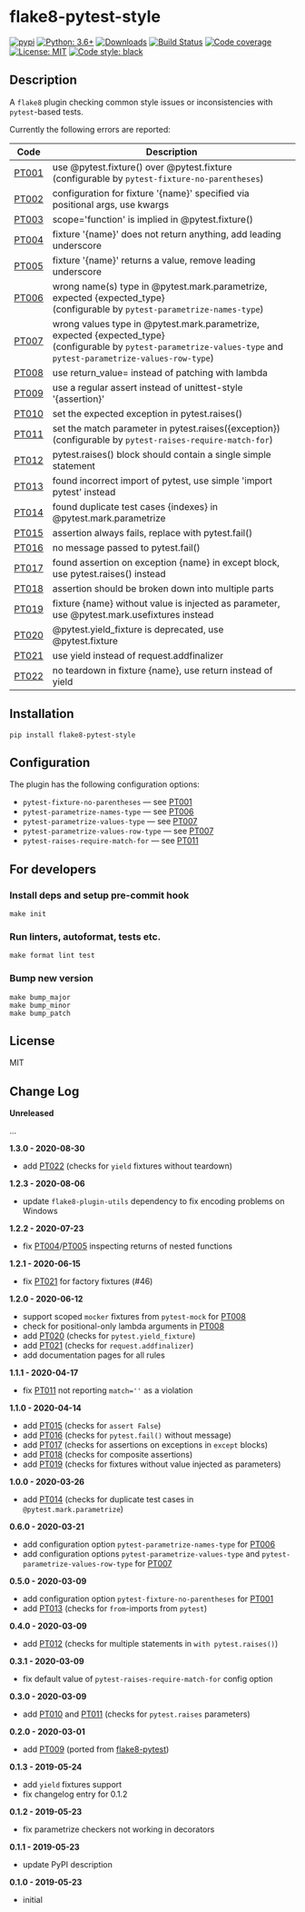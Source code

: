 # flake8-pytest-style

[![pypi](https://badge.fury.io/py/flake8-pytest-style.svg)](https://pypi.org/project/flake8-pytest-style)
[![Python: 3.6+](https://img.shields.io/badge/Python-3.6+-blue.svg)](https://pypi.org/project/flake8-pytest-style)
[![Downloads](https://img.shields.io/pypi/dm/flake8-pytest-style.svg)](https://pypistats.org/packages/flake8-pytest-style)
[![Build Status](https://travis-ci.com/m-burst/flake8-pytest-style.svg?branch=master)](https://travis-ci.com/m-burst/flake8-pytest-style)
[![Code coverage](https://codecov.io/gh/m-burst/flake8-pytest-style/branch/master/graph/badge.svg)](https://codecov.io/gh/m-burst/flake8-pytest-style)
[![License: MIT](https://img.shields.io/badge/License-MIT-green.svg)](https://en.wikipedia.org/wiki/MIT_License)
[![Code style: black](https://img.shields.io/badge/code%20style-black-000000.svg)](https://github.com/ambv/black)

## Description

A `flake8` plugin checking common style issues or inconsistencies with `pytest`-based tests.

Currently the following errors are reported:

| Code    | Description |
| ------- | ----------- |
| [PT001] | use @pytest.fixture() over @pytest.fixture <br> (configurable by `pytest-fixture-no-parentheses`) |
| [PT002] | configuration for fixture '{name}' specified via positional args, use kwargs |
| [PT003] | scope='function' is implied in @pytest.fixture() |
| [PT004] | fixture '{name}' does not return anything, add leading underscore |
| [PT005] | fixture '{name}' returns a value, remove leading underscore |
| [PT006] | wrong name(s) type in @pytest.mark.parametrize, expected {expected_type} <br> (configurable by `pytest-parametrize-names-type`) |
| [PT007] | wrong values type in @pytest.mark.parametrize, expected {expected_type} <br> (configurable by `pytest-parametrize-values-type` and `pytest-parametrize-values-row-type`) |
| [PT008] | use return_value= instead of patching with lambda |
| [PT009] | use a regular assert instead of unittest-style '{assertion}' |
| [PT010] | set the expected exception in pytest.raises() |
| [PT011] | set the match parameter in pytest.raises({exception}) <br> (configurable by `pytest-raises-require-match-for`) |
| [PT012] | pytest.raises() block should contain a single simple statement |
| [PT013] | found incorrect import of pytest, use simple 'import pytest' instead |
| [PT014] | found duplicate test cases {indexes} in @pytest.mark.parametrize |
| [PT015] | assertion always fails, replace with pytest.fail() |
| [PT016] | no message passed to pytest.fail() |
| [PT017] | found assertion on exception {name} in except block, use pytest.raises() instead |
| [PT018] | assertion should be broken down into multiple parts |
| [PT019] | fixture {name} without value is injected as parameter, use @pytest.mark.usefixtures instead |
| [PT020] | @pytest.yield_fixture is deprecated, use @pytest.fixture |
| [PT021] | use yield instead of request.addfinalizer |
| [PT022] | no teardown in fixture {name}, use return instead of yield |

## Installation

    pip install flake8-pytest-style

## Configuration

The plugin has the following configuration options:

* `pytest-fixture-no-parentheses` &mdash; see [PT001]
* `pytest-parametrize-names-type` &mdash; see [PT006]
* `pytest-parametrize-values-type` &mdash; see [PT007]
* `pytest-parametrize-values-row-type` &mdash; see [PT007]
* `pytest-raises-require-match-for` &mdash; see [PT011]

## For developers

### Install deps and setup pre-commit hook

    make init

### Run linters, autoformat, tests etc.

    make format lint test

### Bump new version

    make bump_major
    make bump_minor
    make bump_patch

## License

MIT

## Change Log

**Unreleased**

...

**1.3.0 - 2020-08-30**

* add [PT022] (checks for `yield` fixtures without teardown)

**1.2.3 - 2020-08-06**

* update `flake8-plugin-utils` dependency to fix encoding problems on Windows

**1.2.2 - 2020-07-23**

* fix [PT004]/[PT005] inspecting returns of nested functions

**1.2.1 - 2020-06-15**

* fix [PT021] for factory fixtures (#46)

**1.2.0 - 2020-06-12**

* support scoped `mocker` fixtures from `pytest-mock` for [PT008]
* check for positional-only lambda arguments in [PT008]
* add [PT020] (checks for `pytest.yield_fixture`)
* add [PT021] (checks for `request.addfinalizer`)
* add documentation pages for all rules

**1.1.1 - 2020-04-17**

* fix [PT011] not reporting `match=''` as a violation

**1.1.0 - 2020-04-14**

* add [PT015] (checks for `assert False`)
* add [PT016] (checks for `pytest.fail()` without message)
* add [PT017] (checks for assertions on exceptions in `except` blocks)
* add [PT018] (checks for composite assertions)
* add [PT019] (checks for fixtures without value injected as parameters)

**1.0.0 - 2020-03-26**

* add [PT014] (checks for duplicate test cases in `@pytest.mark.parametrize`)

**0.6.0 - 2020-03-21**

* add configuration option `pytest-parametrize-names-type` for [PT006]
* add configuration options `pytest-parametrize-values-type` and
`pytest-parametrize-values-row-type` for [PT007]

**0.5.0 - 2020-03-09**

* add configuration option `pytest-fixture-no-parentheses` for [PT001]
* add [PT013] (checks for `from`-imports from `pytest`)

**0.4.0 - 2020-03-09**

* add [PT012] (checks for multiple statements in `with pytest.raises()`)

**0.3.1 - 2020-03-09**

* fix default value of `pytest-raises-require-match-for` config option

**0.3.0 - 2020-03-09**

* add [PT010] and [PT011] (checks for `pytest.raises` parameters)

**0.2.0 - 2020-03-01**

* add [PT009] (ported from [flake8-pytest](https://github.com/vikingco/flake8-pytest))

**0.1.3 - 2019-05-24**

* add `yield` fixtures support
* fix changelog entry for 0.1.2

**0.1.2 - 2019-05-23**

* fix parametrize checkers not working in decorators

**0.1.1 - 2019-05-23**

* update PyPI description

**0.1.0 - 2019-05-23**

* initial

[PT001]: https://github.com/m-burst/flake8-pytest-style/blob/v1.3.0/docs/rules/PT001.md
[PT002]: https://github.com/m-burst/flake8-pytest-style/blob/v1.3.0/docs/rules/PT002.md
[PT003]: https://github.com/m-burst/flake8-pytest-style/blob/v1.3.0/docs/rules/PT003.md
[PT004]: https://github.com/m-burst/flake8-pytest-style/blob/v1.3.0/docs/rules/PT004.md
[PT005]: https://github.com/m-burst/flake8-pytest-style/blob/v1.3.0/docs/rules/PT005.md
[PT006]: https://github.com/m-burst/flake8-pytest-style/blob/v1.3.0/docs/rules/PT006.md
[PT007]: https://github.com/m-burst/flake8-pytest-style/blob/v1.3.0/docs/rules/PT007.md
[PT008]: https://github.com/m-burst/flake8-pytest-style/blob/v1.3.0/docs/rules/PT008.md
[PT009]: https://github.com/m-burst/flake8-pytest-style/blob/v1.3.0/docs/rules/PT009.md
[PT010]: https://github.com/m-burst/flake8-pytest-style/blob/v1.3.0/docs/rules/PT010.md
[PT011]: https://github.com/m-burst/flake8-pytest-style/blob/v1.3.0/docs/rules/PT011.md
[PT012]: https://github.com/m-burst/flake8-pytest-style/blob/v1.3.0/docs/rules/PT012.md
[PT013]: https://github.com/m-burst/flake8-pytest-style/blob/v1.3.0/docs/rules/PT013.md
[PT014]: https://github.com/m-burst/flake8-pytest-style/blob/v1.3.0/docs/rules/PT014.md
[PT015]: https://github.com/m-burst/flake8-pytest-style/blob/v1.3.0/docs/rules/PT015.md
[PT016]: https://github.com/m-burst/flake8-pytest-style/blob/v1.3.0/docs/rules/PT016.md
[PT017]: https://github.com/m-burst/flake8-pytest-style/blob/v1.3.0/docs/rules/PT017.md
[PT018]: https://github.com/m-burst/flake8-pytest-style/blob/v1.3.0/docs/rules/PT018.md
[PT019]: https://github.com/m-burst/flake8-pytest-style/blob/v1.3.0/docs/rules/PT019.md
[PT020]: https://github.com/m-burst/flake8-pytest-style/blob/v1.3.0/docs/rules/PT020.md
[PT021]: https://github.com/m-burst/flake8-pytest-style/blob/v1.3.0/docs/rules/PT021.md
[PT022]: https://github.com/m-burst/flake8-pytest-style/blob/v1.3.0/docs/rules/PT022.md

